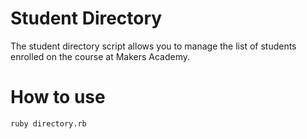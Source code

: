 Student Directory
=================


The student directory script allows you to manage
the list of students enrolled on the course at
Makers Academy.

How to use
==========

```shell
ruby directory.rb
```
